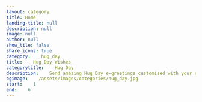 ```yaml
---
layout: category
title: Home
landing-title: null
description: null
image: null
author: null
show_tile: false
share_icons: true
category:    hug_day
title:    Hug Day Wishes
categorytitle:    Hug Day
description:    Send amazing Hug Day e-greetings customised with your name
ogimage:    /assets/images/categories/hug_day.jpg
start:    1
end:    6
---
```

